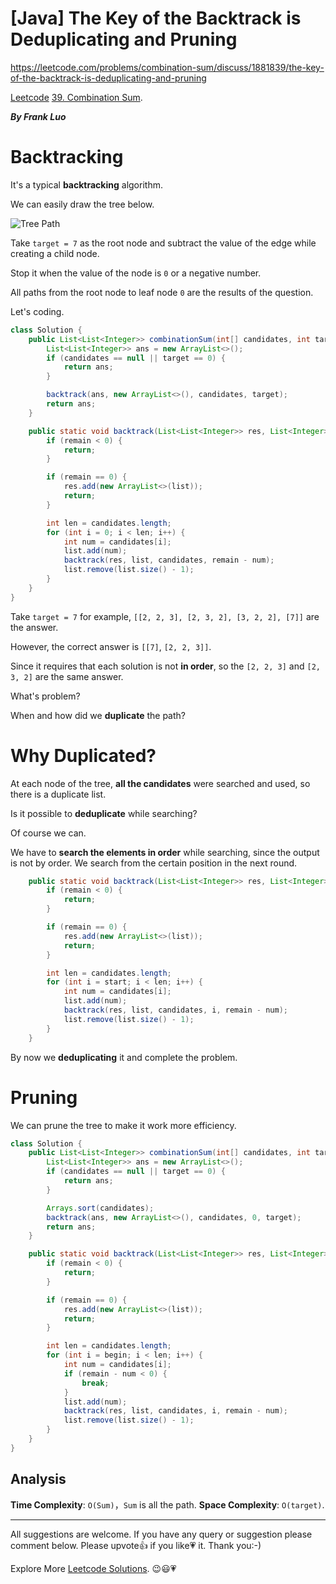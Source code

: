 # [Java] The Key of the Backtrack is Deduplicating and Pruning

https://leetcode.com/problems/combination-sum/discuss/1881839/the-key-of-the-backtrack-is-deduplicating-and-pruning

[Leetcode](https://leetcode.com/) [39. Combination Sum](https://leetcode.com/problems/combination-sum).

***By Frank Luo***

# Backtracking

It's a typical **backtracking** algorithm.

We can easily draw the tree below.

![Tree Path](https://assets.leetcode.com/users/images/6ebad867-9940-4817-90e0-1af0c04992bd_1648191321.1437306.png)

Take `target = 7` as the root node and subtract the value of the edge while creating a  child node.

Stop it when the value of the node is `0` or a negative number.
 
All paths from the root node to leaf node `0` are the results of the question.

Let's coding.

```java
class Solution {
    public List<List<Integer>> combinationSum(int[] candidates, int target) {
        List<List<Integer>> ans = new ArrayList<>();
        if (candidates == null || target == 0) {
            return ans;
        }

        backtrack(ans, new ArrayList<>(), candidates, target);
        return ans;
    }

    public static void backtrack(List<List<Integer>> res, List<Integer> list, int[] candidates, int remain) {
        if (remain < 0) {
            return;
        }

        if (remain == 0) {
            res.add(new ArrayList<>(list));
            return;
        }

        int len = candidates.length;
        for (int i = 0; i < len; i++) {
            int num = candidates[i];
            list.add(num);
            backtrack(res, list, candidates, remain - num);
            list.remove(list.size() - 1);
        }
    }
}
```

Take `target = 7` for example, `[[2, 2, 3], [2, 3, 2], [3, 2, 2], [7]]` are the answer.

However, the correct answer is `[[7]`, `[2, 2, 3]]`. 

Since it requires that each solution is not **in order**, so the `[2, 2, 3]` and `[2, 3, 2]` are the same answer.

What's problem?

When and how did we **duplicate** the path? 

#  Why Duplicated?

At each node of the tree, **all the candidates** were searched and used, so there is a duplicate list.

Is it possible to **deduplicate** while searching?

Of course we can.

We have to **search the elements in order** while searching, since the output is not by order. We search from the certain position in the next round.

```java
    public static void backtrack(List<List<Integer>> res, List<Integer> list, int[] candidates, int start, int remain) {
        if (remain < 0) {
            return;
        }

        if (remain == 0) {
            res.add(new ArrayList<>(list));
            return;
        }

        int len = candidates.length;
        for (int i = start; i < len; i++) {
            int num = candidates[i];
            list.add(num);
            backtrack(res, list, candidates, i, remain - num);
            list.remove(list.size() - 1);
        }
    }
```

By now we **deduplicating** it and complete the problem.

# Pruning

We can prune the tree to make it work more efficiency.

```java
class Solution {
    public List<List<Integer>> combinationSum(int[] candidates, int target) {
        List<List<Integer>> ans = new ArrayList<>();
        if (candidates == null || target == 0) {
            return ans;
        }

        Arrays.sort(candidates);
        backtrack(ans, new ArrayList<>(), candidates, 0, target);
        return ans;
    }

    public static void backtrack(List<List<Integer>> res, List<Integer> list, int[] candidates, int begin, int remain) {
        if (remain < 0) {
            return;
        }

        if (remain == 0) {
            res.add(new ArrayList<>(list));
            return;
        }

        int len = candidates.length;
        for (int i = begin; i < len; i++) {
            int num = candidates[i];
            if (remain - num < 0) {
                break;
            }
            list.add(num);
            backtrack(res, list, candidates, i, remain - num);
            list.remove(list.size() - 1);
        }
    }
}
```

## Analysis

**Time Complexity**: `O(Sum)`，`Sum` is all the path.
**Space Complexity**: `O(target)`.

------------

All suggestions are welcome. 
If you have any query or suggestion please comment below.
Please upvote👍 if you like💗 it. Thank you:-)

Explore More [Leetcode Solutions](https://leetcode.com/discuss/general-discussion/1868912/My-Leetcode-Solutions-All-In-One). 😉😃💗

